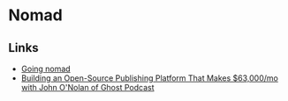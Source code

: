 # Nomad
## Links
- [Going nomad](https://krausefx.com/blog/going-nomad)
- [Building an Open-Source Publishing Platform That Makes $63,000/mo with John O'Nolan of Ghost Podcast](https://www.indiehackers.com/podcast/007-john-onolan-of-ghost)